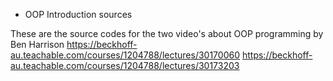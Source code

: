 * OOP Introduction sources

These are the source codes for the two video's about OOP programming by Ben Harrison
https://beckhoff-au.teachable.com/courses/1204788/lectures/30170060
https://beckhoff-au.teachable.com/courses/1204788/lectures/30173203
